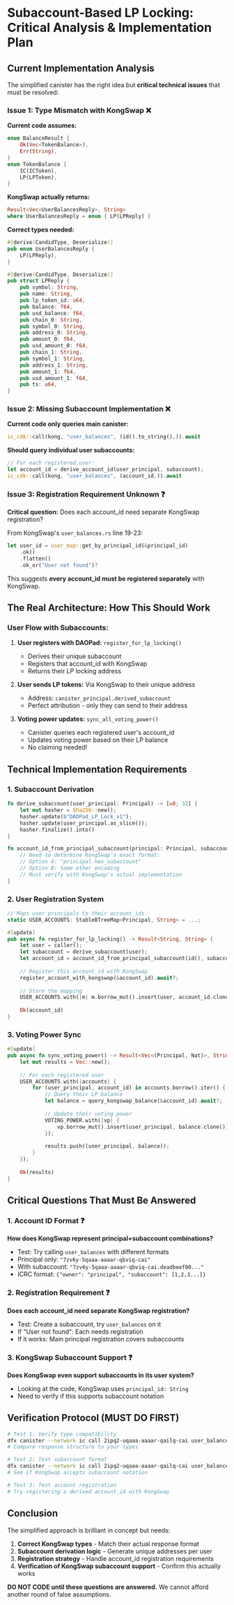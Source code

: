 # Subaccount-Based LP Locking: Critical Analysis & Implementation Plan

## Current Implementation Analysis

The simplified canister has the right idea but **critical technical issues** that must be resolved:

### Issue 1: Type Mismatch with KongSwap ❌

**Current code assumes:**
```rust
enum BalanceResult {
    Ok(Vec<TokenBalance>),
    Err(String),
}
enum TokenBalance {
    IC(ICToken),
    LP(LPToken),
}
```

**KongSwap actually returns:**
```rust
Result<Vec<UserBalancesReply>, String>
where UserBalancesReply = enum { LP(LPReply) }
```

**Correct types needed:**
```rust
#[derive(CandidType, Deserialize)]
pub enum UserBalancesReply {
    LP(LPReply),
}

#[derive(CandidType, Deserialize)]  
pub struct LPReply {
    pub symbol: String,
    pub name: String,
    pub lp_token_id: u64,
    pub balance: f64,
    pub usd_balance: f64,
    pub chain_0: String,
    pub symbol_0: String,
    pub address_0: String,
    pub amount_0: f64,
    pub usd_amount_0: f64,
    pub chain_1: String,
    pub symbol_1: String,
    pub address_1: String,
    pub amount_1: f64,
    pub usd_amount_1: f64,
    pub ts: u64,
}
```

### Issue 2: Missing Subaccount Implementation ❌

**Current code only queries main canister:**
```rust
ic_cdk::call(kong, "user_balances", (id().to_string(),)).await
```

**Should query individual user subaccounts:**
```rust
// For each registered user:
let account_id = derive_account_id(user_principal, subaccount);
ic_cdk::call(kong, "user_balances", (account_id,)).await
```

### Issue 3: Registration Requirement Unknown ❓

**Critical question:** Does each account_id need separate KongSwap registration?

From KongSwap's `user_balances.rs` line 19-23:
```rust
let user_id = user_map::get_by_principal_id(&principal_id)
    .ok()
    .flatten()
    .ok_or("User not found")?
```

This suggests **every account_id must be registered separately** with KongSwap.

## The Real Architecture: How This Should Work

### User Flow with Subaccounts:
1. **User registers with DAOPad:** `register_for_lp_locking()`
   - Derives their unique subaccount
   - Registers that account_id with KongSwap  
   - Returns their LP locking address

2. **User sends LP tokens:** Via KongSwap to their unique address
   - Address: `canister_principal.derived_subaccount`
   - Perfect attribution - only they can send to their address

3. **Voting power updates:** `sync_all_voting_power()`
   - Canister queries each registered user's account_id
   - Updates voting power based on their LP balance
   - No claiming needed!

## Technical Implementation Requirements

### 1. Subaccount Derivation
```rust
fn derive_subaccount(user_principal: Principal) -> [u8; 32] {
    let mut hasher = Sha256::new();
    hasher.update(b"DAOPad_LP_Lock_v1");
    hasher.update(user_principal.as_slice());
    hasher.finalize().into()
}

fn account_id_from_principal_subaccount(principal: Principal, subaccount: [u8; 32]) -> String {
    // Need to determine KongSwap's exact format:
    // Option A: "principal.hex_subaccount"  
    // Option B: Some other encoding
    // Must verify with KongSwap's actual implementation
}
```

### 2. User Registration System
```rust
// Maps user principals to their account_ids
static USER_ACCOUNTS: StableBTreeMap<Principal, String> = ...;

#[update]
pub async fn register_for_lp_locking() -> Result<String, String> {
    let user = caller();
    let subaccount = derive_subaccount(user);
    let account_id = account_id_from_principal_subaccount(id(), subaccount);
    
    // Register this account_id with KongSwap
    register_account_with_kongswap(&account_id).await?;
    
    // Store the mapping
    USER_ACCOUNTS.with(|m| m.borrow_mut().insert(user, account_id.clone()));
    
    Ok(account_id)
}
```

### 3. Voting Power Sync
```rust
#[update]
pub async fn sync_voting_power() -> Result<Vec<(Principal, Nat)>, String> {
    let mut results = Vec::new();
    
    // For each registered user
    USER_ACCOUNTS.with(|accounts| {
        for (user_principal, account_id) in accounts.borrow().iter() {
            // Query their LP balance
            let balance = query_kongswap_balance(&account_id).await?;
            
            // Update their voting power
            VOTING_POWER.with(|vp| {
                vp.borrow_mut().insert(user_principal, balance.clone());
            });
            
            results.push((user_principal, balance));
        }
    });
    
    Ok(results)
}
```

## Critical Questions That Must Be Answered

### 1. Account ID Format ❓
**How does KongSwap represent principal+subaccount combinations?**
- Test: Try calling `user_balances` with different formats
- Principal only: `"7zv6y-5qaaa-aaaar-qbviq-cai"`
- With subaccount: `"7zv6y-5qaaa-aaaar-qbviq-cai.deadbeef00..."`
- ICRC format: `{"owner": "principal", "subaccount": [1,2,3...]}`

### 2. Registration Requirement ❓
**Does each account_id need separate KongSwap registration?**
- Test: Create a subaccount, try `user_balances` on it
- If "User not found": Each needs registration
- If it works: Main principal registration covers subaccounts

### 3. KongSwap Subaccount Support ❓
**Does KongSwap even support subaccounts in its user system?**
- Looking at the code, KongSwap uses `principal_id: String` 
- Need to verify if this supports subaccount notation

## Verification Protocol (MUST DO FIRST)

```bash
# Test 1: Verify type compatibility
dfx canister --network ic call 2ipq2-uqaaa-aaaar-qailq-cai user_balances '("7zv6y-5qaaa-aaaar-qbviq-cai")'
# Compare response structure to your types

# Test 2: Test subaccount format  
dfx canister --network ic call 2ipq2-uqaaa-aaaar-qailq-cai user_balances '("7zv6y-5qaaa-aaaar-qbviq-cai.0000000000000000000000000000000000000000000000000000000000000001")'
# See if KongSwap accepts subaccount notation

# Test 3: Test account registration
# Try registering a derived account_id with KongSwap
```

## Conclusion

The simplified approach is brilliant in concept but needs:
1. **Correct KongSwap types** - Match their actual response format
2. **Subaccount derivation logic** - Generate unique addresses per user  
3. **Registration strategy** - Handle account_id registration requirements
4. **Verification of KongSwap subaccount support** - Confirm this actually works

**DO NOT CODE until these questions are answered.** We cannot afford another round of false assumptions.